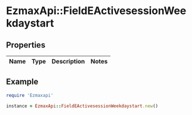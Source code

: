 # EzmaxApi::FieldEActivesessionWeekdaystart

## Properties

| Name | Type | Description | Notes |
| ---- | ---- | ----------- | ----- |

## Example

```ruby
require 'Ezmaxapi'

instance = EzmaxApi::FieldEActivesessionWeekdaystart.new()
```

